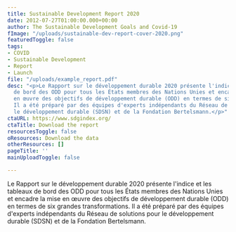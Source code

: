 ```yaml
---
title: Sustainable Development Report 2020
date: 2012-07-27T01:00:00.000+00:00
author: The Sustainable Development Goals and Covid-19
fImage: "/uploads/sustainable-dev-report-cover-2020.png"
featuredToggle: false
tags:
- COVID
- Sustainable Development
- Report
- Launch
file: "/uploads/example_report.pdf"
desc: "<p>Le Rapport sur le développement durable 2020 présente l'indice et les tableaux
  de bord des ODD pour tous les États membres des Nations Unies et encadre la mise
  en œuvre des objectifs de développement durable (ODD) en termes de six grandes transformations.
  Il a été préparé par des équipes d'experts indépendants du Réseau de solutions pour
  le développement durable (SDSN) et de la Fondation Bertelsmann.</p>"
ctaURL: https://www.sdgindex.org/
ctaTitle: Download the report
resourcesToggle: false
oResources: Download the data
otherResources: []
pageTitle: ''
mainUploadToggle: false

---
```

Le Rapport sur le développement durable 2020 présente l'indice et les tableaux de bord des ODD pour tous les États membres des Nations Unies et encadre la mise en œuvre des objectifs de développement durable (ODD) en termes de six grandes transformations. Il a été préparé par des équipes d'experts indépendants du Réseau de solutions pour le développement durable (SDSN) et de la Fondation Bertelsmann.
